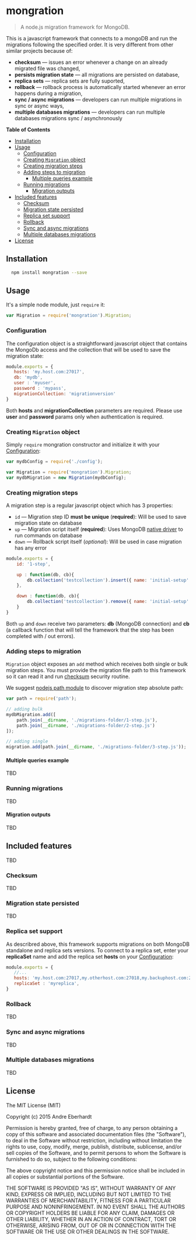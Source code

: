 # mongration

> A node.js migration framework for MongoDB.

This is a javascript framework that connects to a mongoDB and run the migrations following the specified order.
It is very different from other similar projects because of: 
* **checksum** — issues an error whenever a change on an already migrated file was changed,
* **persists migration state** — all migrations are persisted on database,
* **replica sets** — replica sets are fully suported,
* **rollback** — rollback process is automatically started whenever an error happens during a migration,
* **sync / async migrations** — developers can run multiple migrations in sync or async ways,
* **multiple databases migrations** — developers can run multiple databases migrations sync / asynchronously


**Table of Contents**  

- [Installation](#installation)
- [Usage](#usage)
  - [Configuration](#configuration)
  - [Creating `Migration` object](#creating-migration-object)
  - [Creating migration steps](#creating-migration-steps)
  - [Adding steps to migration](#adding-steps-to-migration)  
    - [Multiple queries example](#multiple-queries-example)
  - [Running migrations](#running-migrations)
    - [Migration outputs](#migration-outputs)
- [Included features](#included-features)
  - [Checksum](#checksum)
  - [Migration state persisted](#migration-state-persisted)
  - [Replica set support](#replica-set-support)
  - [Rollback](#rollback)
  - [Sync and async migrations](#sync-and-async-migrations)
  - [Multiple databases migrations](#multiple-databases-migrations)
- [License](#license)
  


## Installation

```bash
  npm install mongration --save
```


## Usage

It's a simple node module, just `require` it:

```javascript
var Migration = require('mongration').Migration;
```


### Configuration

The configuration object is a straightforward javascript object that contains the MongoDb access and the collection that will be used to save the migration state:

```javascript
module.exports = {
   hosts: 'my.host.com:27017',
   db: 'mydb',
   user : 'myuser',
   password : 'mypass',
   migrationCollection: 'migrationversion'
}
```

Both **hosts** and **migrationCollection** parameters are required. Please use **user** and **password** params only when authentication is required.


### Creating `Migration` object

Simply `require` mongration constructor and initialize it with your [Configuration](#configuration):

```javascript
var mydbConfig = require('./config');

var Migration = require('mongration').Migration;
var mydbMigration = new Migration(mydbConfig);
```


### Creating migration steps

A migration step is a regular javascript object which has 3 properties: 
* `id` — Migration step ID **must be unique** (**required**): Will be used to save migration state on database
* `up` — Migration script itself (**required**): Uses MongoDB [native driver](http://mongodb.github.io/node-mongodb-native/) to run commands on database
* `down` — Rollback script itself (*optional*): Will be used in case migration has any error

```javascript
module.exports = {
    id: '1-step',

    up : function(db, cb){
        db.collection('testcollection').insert({ name: 'initial-setup' }, cb);
    },

    down : function(db, cb){
        db.collection('testcollection').remove({ name: 'initial-setup' }, cb);
    }
}
```

Both `up` and `down` receive two parameters: **db** (MongoDB connection) and **cb** (a callback function that will tell the framework that the step has been completed with / out errors).


### Adding steps to migration

`Migration` object exposes an `add` method which receives both single or bulk migration steps. You must provide the migration file path to this framework so it can read it and run [checksum](#checksum) security routine.

We suggest [nodejs path module](https://nodejs.org/api/path.html) to discover migration step absolute path:

```javascript
var path = require('path');

// adding bulk
mydbMigration.add([
    path.join(__dirname, './migrations-folder/1-step.js'),
    path.join(__dirname, './migrations-folder/2-step.js')
]);

// adding single
migration.add(path.join(__dirname, './migrations-folder/3-step.js'));
```


#### Multiple queries example

TBD


### Running migrations

TBD


#### Migration outputs

TBD


## Included features

TBD


### Checksum

TBD


### Migration state persisted

TBD


### Replica set support

As describred above, this framework supports migrations on both MongoDB standalone and replica sets versions. 
To connect to a replica set, enter your **replicaSet** name and add the replica set **hosts** on your [Configuration](#configuration):

```javascript
module.exports = {
   //...
   hosts: 'my.host.com:27017,my.otherhost.com:27018,my.backuphost.com:27019',
   replicaSet : 'myreplica',
}
```


### Rollback

TBD


### Sync and async migrations

TBD


### Multiple databases migrations

TBD


## License

The MIT License (MIT)

Copyright (c) 2015 Andre Eberhardt

Permission is hereby granted, free of charge, to any person obtaining a copy
of this software and associated documentation files (the "Software"), to deal
in the Software without restriction, including without limitation the rights
to use, copy, modify, merge, publish, distribute, sublicense, and/or sell
copies of the Software, and to permit persons to whom the Software is
furnished to do so, subject to the following conditions:

The above copyright notice and this permission notice shall be included in all
copies or substantial portions of the Software.

THE SOFTWARE IS PROVIDED "AS IS", WITHOUT WARRANTY OF ANY KIND, EXPRESS OR
IMPLIED, INCLUDING BUT NOT LIMITED TO THE WARRANTIES OF MERCHANTABILITY,
FITNESS FOR A PARTICULAR PURPOSE AND NONINFRINGEMENT. IN NO EVENT SHALL THE
AUTHORS OR COPYRIGHT HOLDERS BE LIABLE FOR ANY CLAIM, DAMAGES OR OTHER
LIABILITY, WHETHER IN AN ACTION OF CONTRACT, TORT OR OTHERWISE, ARISING FROM,
OUT OF OR IN CONNECTION WITH THE SOFTWARE OR THE USE OR OTHER DEALINGS IN THE
SOFTWARE.